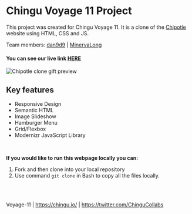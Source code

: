 # Chingu Voyage 11 Project

This project was created for Chingu Voyage 11. It is a clone of the [Chipotle](https://chipotle.com/) website using HTML, CSS and JS.

Team members: [dan9d9](https://github.com/dan9d9) | [MinervaLong](https://github.com/MinervaLong)

#### You can see our live link [HERE](https://chingu-voyages.github.io/v11-toucans-team-13/)


![Chipotle clone gift preview](https://media.giphy.com/media/SuC9yFsGZk1n8tZlcb/giphy.gif)


## Key features
* Responsive Design
* Semantic HTML
* Image Slideshow
* Hamburger Menu
* Grid/Flexbox
* Modernizr JavaScript Library

<br>

**If you would like to run this webpage locally you can:**
1. Fork and then clone into your local repository
2. Use command `git clone` in Bash to copy all the files locally.

<br>
<br>

Voyage-11 | https://chingu.io/ | https://twitter.com/ChinguCollabs
